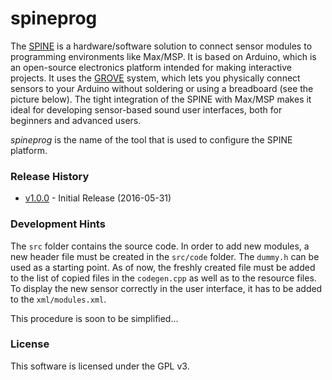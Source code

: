 # spineprog

The [SPINE] is a hardware/software solution to connect sensor modules to programming environments like Max/MSP. It is based on Arduino, which is an open-source electronics platform intended for making interactive projects. It uses the [GROVE] system, which lets you physically connect sensors to your Arduino without soldering or using a breadboard (see the picture below). The tight integration of the SPINE with Max/MSP makes it ideal for developing sensor-based sound user interfaces, both for beginners and advanced users.

*spineprog* is the name of the tool that is used to configure the SPINE platform.

### Release History
- [v1.0.0] - Initial Release (2016-05-31)

### Development Hints
The `src` folder contains the source code. In order to add new modules, a new header file must be created in the `src/code` folder. The `dummy.h` can be used as a starting point.
As of now, the freshly created file must be added to the list of copied files in the `codegen.cpp` as well as to the resource files. To display the new sensor correctly in the user interface, it has to be added to the `xml/modules.xml`.

This procedure is soon to be simplified...

### License

This software is licensed under the GPL v3.

[SPINE]: <http://www.cemfi.de/research/spine/>
[GROVE]: <http://www.seeedstudio.com/wiki/Grove_System>

[v1.0.0]: <https://github.com/cemfi/spine2-spineprog/releases/tag/v1.0.0>
